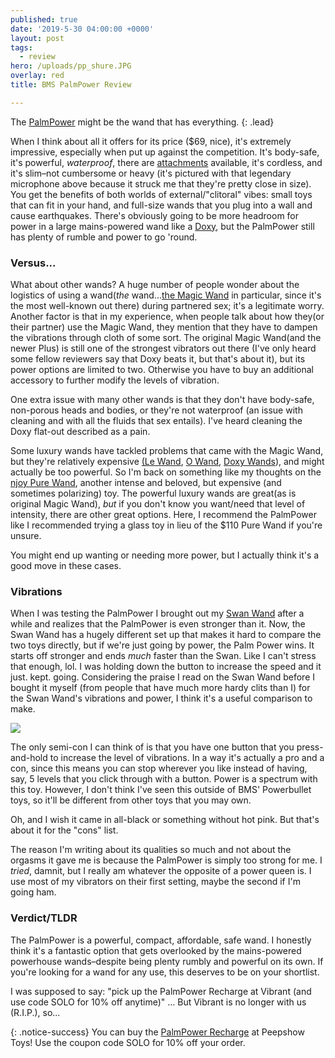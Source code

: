 ```yaml
---
published: true
date: '2019-5-30 04:00:00 +0000'
layout: post
tags:
  - review
hero: /uploads/pp_shure.JPG
overlay: red
title: BMS PalmPower Review

---
```


The [PalmPower](https://www.peepshowtoys.com/products/bms-palmpower-rechargeable-wand-massager) might be the wand that has everything. {: .lead}

<!--break-->

When I think about all it offers for its price ($69, nice), it's extremely impressive, especially when put up against the competition. It's body-safe, it's powerful, *waterproof*, there are [attachments](https://www.peepshowtoys.com/search?q=palmpower) available, it's cordless, and it's slim–not cumbersome or heavy (it's pictured with that legendary microphone above because it struck me that they're pretty close in size). You get the benefits of both worlds of external/"clitoral" vibes: small toys that can fit in your hand, and full-size wands that you plug into a wall and cause earthquakes. There's obviously going to be more headroom for power in a large mains-powered wand like a [Doxy](https://www.peepshowtoys.com/search?q=doxy), but the PalmPower still has plenty of rumble and power to go 'round.

### Versus...

What about other wands? A huge number of people wonder about the logistics of using a wand(*the* wand...[the Magic Wand](https://www.peepshowtoys.com/products/magic-wand-plus-4-speed-corded-wand-massager-with-silicone-head) in particular, since it's the most well-known out there) during partnered sex; it's a legitimate worry. Another factor is that in my experience, when people talk about how they(or their partner) use the Magic Wand, they mention that they have to dampen the vibrations through cloth of some sort. The original Magic Wand(and the newer Plus) is still one of the strongest vibrators out there (I've only heard some fellow reviewers say that Doxy beats it, but that's about it), but its power options are limited to two. Otherwise you have to buy an additional accessory to further modify the levels of vibration. 

One extra issue with many other wands is that they don't have body-safe, non-porous heads and bodies, or they're not waterproof (an issue with cleaning and with all the fluids that sex entails). I've heard cleaning the Doxy flat-out described as a pain.

Some luxury wands have tackled problems that came with the Magic Wand, but they're relatively expensive [(Le Wand](https://www.peepshowtoys.com/search?q=le+wand), [O Wand](https://www.peepshowtoys.com/products/o-wand-waterproof-rechargeable-silicone-personal-massager), [Doxy Wands](https://www.peepshowtoys.com/search?q=doxy)), and might actually be too powerful. So I'm back on something like my thoughts on the [njoy Pure Wand](https://www.solochro.me/posts/njoy-pure-wand), another intense and beloved, but expensive (and sometimes polarizing) toy. The powerful luxury wands are great(as is original Magic Wand), *but* if you don't know you want/need that level of intensity, there are other great options. Here, I recommend the PalmPower like I recommended trying a glass toy in lieu of the $110 Pure Wand if you're unsure.

You might end up wanting or needing more power, but I actually think it's a good move in these cases.

### Vibrations

When I was testing the PalmPower I brought out my [Swan Wand](https://www.peepshowtoys.com/products/swan-wand-rechargeable-waterproof-silicone-vibrator) after a while and realizes that the PalmPower is even stronger than it. Now, the Swan Wand has a hugely different set up that makes it hard to compare the two toys directly, but if we're just going by power, the Palm Power wins. It starts off stronger and ends *much* faster than the Swan. Like I can't stress that enough, lol. I was holding down the button to increase the speed and it just. kept. going. Considering the praise I read on the Swan Wand before I bought it myself (from people that have much more hardy clits than I) for the Swan Wand's vibrations and power, I think it's a useful comparison to make.

![]({{site.baseurl}}/uploads/pp_swan.JPG)

The only semi-con I can think of is that you have one button that you press-and-hold to increase the level of vibrations. In a way it's actually a pro and a con, since this means you can stop wherever you like instead of having, say, 5 levels that you click through with a button. Power is a spectrum with this toy. However, I don't think I've seen this outside of BMS' Powerbullet toys, so it'll be different from other toys that you may own.

Oh, and I wish it came in all-black or something without hot pink. But that's about it for the "cons" list.

The reason I'm writing about its qualities so much and not about the orgasms it gave me is because the PalmPower is simply too strong for me. I *tried*, damnit, but I really am whatever the opposite of a power queen is. I use most of my vibrators on their first setting, maybe the second if I'm going ham. 

### Verdict/TLDR

The PalmPower is a powerful, compact, affordable, safe wand. I honestly think it's a fantastic option that gets overlooked by the mains-powered powerhouse wands–despite being plenty rumbly and powerful on its own. If you're looking for a wand for any use, this deserves to be on your shortlist.

I was supposed to say: "pick up the PalmPower Recharge at Vibrant (and use code SOLO for 10% off anytime)" … But Vibrant is no longer with us (R.I.P.), so...

{: .notice-success} You can buy the [PalmPower Recharge](https://www.peepshowtoys.com/products/bms-palmpower-rechargeable-wand-massager) at Peepshow Toys! Use the coupon code SOLO for 10% off your order.

